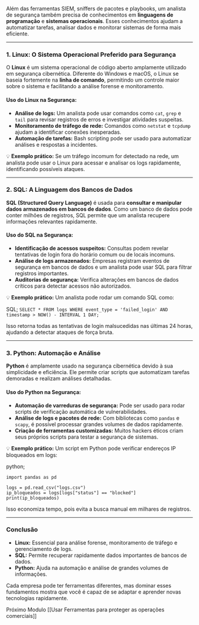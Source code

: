 Além das ferramentas SIEM, sniffers de pacotes e playbooks, um analista de segurança também precisa de conhecimentos em **linguagens de programação** e **sistemas operacionais**. Esses conhecimentos ajudam a automatizar tarefas, analisar dados e monitorar sistemas de forma mais eficiente.

---

### **1. Linux: O Sistema Operacional Preferido para Segurança**

O **Linux** é um sistema operacional de código aberto amplamente utilizado em segurança cibernética. Diferente do Windows e macOS, o Linux se baseia fortemente na **linha de comando**, permitindo um controle maior sobre o sistema e facilitando a análise forense e monitoramento.

#### **Uso do Linux na Segurança:**

- **Análise de logs:** Um analista pode usar comandos como `cat`, `grep` e `tail` para revisar registros de erros e investigar atividades suspeitas.
- **Monitoramento de tráfego de rede:** Comandos como `netstat` e `tcpdump` ajudam a identificar conexões inesperadas.
- **Automação de tarefas:** Bash scripting pode ser usado para automatizar análises e respostas a incidentes.

💡 **Exemplo prático:** Se um tráfego incomum for detectado na rede, um analista pode usar o Linux para acessar e analisar os logs rapidamente, identificando possíveis ataques.

---

### **2. SQL: A Linguagem dos Bancos de Dados**

**SQL (Structured Query Language)** é usada para **consultar e manipular dados armazenados em bancos de dados**. Como um banco de dados pode conter milhões de registros, SQL permite que um analista recupere informações relevantes rapidamente.

#### **Uso do SQL na Segurança:**

- **Identificação de acessos suspeitos:** Consultas podem revelar tentativas de login fora do horário comum ou de locais incomuns.
- **Análise de logs armazenados:** Empresas registram eventos de segurança em bancos de dados e um analista pode usar SQL para filtrar registros importantes.
- **Auditorias de segurança:** Verifica alterações em bancos de dados críticos para detectar acessos não autorizados.

💡 **Exemplo prático:** Um analista pode rodar um comando SQL como:

SQL;
`SELECT * FROM logs WHERE event_type = 'failed_login' AND timestamp > NOW() - INTERVAL 1 DAY;`

Isso retorna todas as tentativas de login malsucedidas nas últimas 24 horas, ajudando a detectar ataques de força bruta.

---

### **3. Python: Automação e Análise**

**Python** é amplamente usado na segurança cibernética devido à sua simplicidade e eficiência. Ele permite criar scripts que automatizam tarefas demoradas e realizam análises detalhadas.

#### **Uso do Python na Segurança:**

- **Automação de varreduras de segurança:** Pode ser usado para rodar scripts de verificação automática de vulnerabilidades.
- **Análise de logs e pacotes de rede:** Com bibliotecas como `pandas` e `scapy`, é possível processar grandes volumes de dados rapidamente.
- **Criação de ferramentas customizadas:** Muitos hackers éticos criam seus próprios scripts para testar a segurança de sistemas.

💡 **Exemplo prático:** Um script em Python pode verificar endereços IP bloqueados em logs:

python; 
```
import pandas as pd  

logs = pd.read_csv("logs.csv") 
ip_bloqueados = logs[logs["status"] == "blocked"] 
print(ip_bloqueados)

```


Isso economiza tempo, pois evita a busca manual em milhares de registros.

---

### **Conclusão**

- **Linux:** Essencial para análise forense, monitoramento de tráfego e gerenciamento de logs.
- **SQL:** Permite recuperar rapidamente dados importantes de bancos de dados.
- **Python:** Ajuda na automação e análise de grandes volumes de informações.

Cada empresa pode ter ferramentas diferentes, mas dominar esses fundamentos mostra que você é capaz de se adaptar e aprender novas tecnologias rapidamente.

Próximo Modulo [[Usar Ferramentas para proteger as operações comerciais]]
